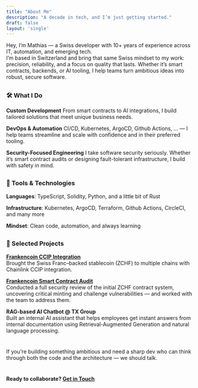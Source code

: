 ```yaml
---
title: "About Me"
description: "A decade in tech, and I’m just getting started."
draft: false
layout: 'single'
---
```


Hey, I’m Mathias — a Swiss developer with 10+ years of experience across IT, automation, and emerging tech.  
I’m based in Switzerland and bring that same Swiss mindset to my work: precision, reliability, and a focus on quality that lasts. Whether it’s smart contracts, backends, or AI tooling, I help teams turn ambitious ideas into robust, secure software.

##
### 🛠️ What I Do
**Custom Development**
From smart contracts to AI integrations, I build tailored solutions that meet unique business needs.

**DevOps & Automation**
CI/CD, Kubernetes, ArgoCD, Github Actions, ... — I help teams streamline and scale with confidence and in their preferred tooling.

**Security-Focused Engineering**
I take software security seriously. Whether it’s smart contract audits or designing fault-tolerant infrastructure, I build with safety in mind.
  
##
### 🧰 Tools & Technologies
**Languages**: TypeScript, Solidity, Python, and a little bit of Rust

**Infrastructure**: Kubernetes, ArgoCD, Terraform, Github Actions, CircleCI, and many more

**Mindset**: Clean code, automation, and always learning

##
### 🚀 Selected Projects
**[Frankencoin CCIP Integration](https://github.com/Frankencoin-ZCHF/FrankenCoin)**  
Brought the Swiss Franc–backed stablecoin (ZCHF) to multiple chains with Chainlink CCIP integration.

**[Frankencoin Smart Contract Audit](/audits/Frankencoin.pdf)**  
Conducted a full security review of the initial ZCHF contract system, uncovering critical minting and challenge vulnerabilities — and worked with the team to address them.

**RAG-based AI Chatbot @ TX Group**  
Built an internal AI assistant that helps employees get instant answers from internal documentation using Retrieval-Augmented Generation and natural language processing.

#
#
If you're building something ambitious and need a sharp dev who can think through both the code and the architecture — we should talk.
#
#### Ready to collaborate? [Get in Touch](/contact)